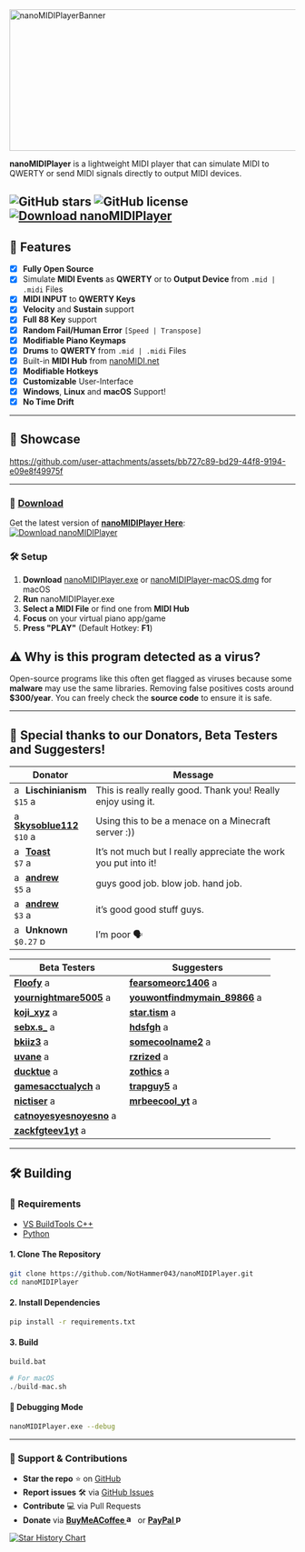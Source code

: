 <img width="804" height="249" alt="nanoMIDIPlayerBanner" src="https://github.com/user-attachments/assets/11ad7c4c-8c80-4198-8883-38df2a6461fb" />

**nanoMIDIPlayer** is a lightweight MIDI player that can simulate MIDI to QWERTY or send MIDI signals directly to output MIDI devices.

![GitHub stars](https://img.shields.io/github/stars/NotHammer043/nanoMIDIPlayer?style=for-the-badge)
![GitHub license](https://img.shields.io/github/license/NotHammer043/nanoMIDIPlayer?style=for-the-badge)
[![Download nanoMIDIPlayer](https://img.shields.io/github/downloads/NotHammer043/nanoMIDIPlayer/total?style=for-the-badge)](https://github.com/NotHammer043/nanoMIDIPlayer/releases)  
---

## 🚀 Features  
- [x] **Fully Open Source**  
- [x] Simulate **MIDI Events** as **QWERTY** or to **Output Device** from `.mid | .midi` Files  
- [x] **MIDI INPUT** to **QWERTY Keys**  
- [x] **Velocity** and **Sustain** support  
- [x] **Full 88 Key** support  
- [x] **Random Fail/Human Error** `[Speed | Transpose]`  
- [x] **Modifiable Piano Keymaps**   
- [x] **Drums** to **QWERTY** from `.mid | .midi` Files  
- [x] Built-in **MIDI Hub** from [nanoMIDI.net](https://nanomidi.net)  
- [x] **Modifiable Hotkeys**  
- [x] **Customizable** User-Interface  
- [x] **Windows**, **Linux** and **macOS** Support!  
- [x] **No Time Drift**  

---

## 📸 Showcase  

https://github.com/user-attachments/assets/bb727c89-bd29-44f8-9194-e09e8f49975f

---
### 🔹 [Download](https://github.com/NotHammer043/nanoMIDIPlayer/releases)  
Get the latest version of [**nanoMIDIPlayer Here**](https://github.com/NotHammer043/nanoMIDIPlayer/releases):  
[![Download nanoMIDIPlayer](https://img.shields.io/github/downloads/NotHammer043/nanoMIDIPlayer/total?style=for-the-badge)](https://github.com/NotHammer043/nanoMIDIPlayer/releases)  

### 🛠️ Setup  
1. **Download** [nanoMIDIPlayer.exe](https://github.com/NotHammer043/nanoMIDIPlayer/releases)  or [nanoMIDIPlayer-macOS.dmg](https://github.com/NotHammer043/nanoMIDIPlayer/releases) for macOS  
2. **Run** nanoMIDIPlayer.exe  
3. **Select a MIDI File** or find one from **MIDI Hub**  
4. **Focus** on your virtual piano app/game  
5. **Press "PLAY"** (Default Hotkey: **F1**)  

## ⚠️ Why is this program detected as a virus?  
Open-source programs like this often get flagged as viruses because some **malware** may use the same libraries. Removing false positives costs around **$300/year**. You can freely check the **source code** to ensure it is safe.  

---
## 💖 Special thanks to our **Donators**, **Beta Testers** and **Suggesters**!    

| Donator | Message |
|---------|---------|
| <img width="16" height="16" alt="aZdziwkryKjF" src="https://cloud.nanomidi.net/J9LK9xK2HtDq.png" /> **Lischinianism**<br>`$15` <img width="16" height="16" alt="aZdziwkryKjF" src="https://github.com/user-attachments/assets/065003ea-0cfc-410a-b0f2-d11ce60426b2" /> | This is really really good. Thank you! Really enjoy using it. |
| <img width="16" height="16" alt="aZdziwkryKjF" src="https://api.nanomidi.net/api/fetchDiscordAvatar/861220271431221299" /> [**<u>Skysoblue112</u>**](https://discord.com/users/861220271431221299)<br>`$10` <img width="16" height="16" alt="aZdziwkryKjF" src="https://github.com/user-attachments/assets/065003ea-0cfc-410a-b0f2-d11ce60426b2" /> | Using this to be a menace on a Minecraft server :)) |
| <img width="16" height="16" alt="aZdziwkryKjF" src="https://api.nanomidi.net/api/fetchDiscordAvatar/919966628991623188" /> [**<u>Toast</u>**](https://discord.com/users/919966628991623188)<br>`$7` <img width="16" height="16" alt="aZdziwkryKjF" src="https://github.com/user-attachments/assets/065003ea-0cfc-410a-b0f2-d11ce60426b2" /> | It’s not much but I really appreciate the work you put into it! |
| <img width="16" height="16" alt="aZdziwkryKjF" src="https://api.nanomidi.net/api/fetchDiscordAvatar/1221215014690754692" /> [**<u>andrew</u>**](https://discord.com/users/1221215014690754692)<br>`$5` <img width="16" height="16" alt="aZdziwkryKjF" src="https://github.com/user-attachments/assets/065003ea-0cfc-410a-b0f2-d11ce60426b2" /> | guys good job. blow job. hand job. |
| <img width="16" height="16" alt="aZdziwkryKjF" src="https://api.nanomidi.net/api/fetchDiscordAvatar/1221215014690754692" /> [**<u>andrew</u>**](https://discord.com/users/1221215014690754692)<br>`$3` <img width="16" height="16" alt="aZdziwkryKjF" src="https://github.com/user-attachments/assets/065003ea-0cfc-410a-b0f2-d11ce60426b2" /> | it’s good good stuff guys. |
| <img width="16" height="16" alt="aZdziwkryKjF" src="https://cloud.nanomidi.net/J9LK9xK2HtDq.png" /> **Unknown**<br>`$0.27` <img width="16" height="16" alt="paypal" src="https://github.com/user-attachments/assets/15cf897f-90c6-4ca5-aa58-64004ab0c9ce" /> | I’m poor 🗣️ |

| Beta Testers | Suggesters |
|--------------|------------|
| [**<u>Floofy</u>**](https://discord.com/users/966112150915518474) <img width="16" height="16" alt="aZdziwkryKjF" src="https://api.nanomidi.net/api/fetchDiscordAvatar/966112150915518474" /> | [**<u>fearsomeorc1406</u>**](https://discord.com/users/1292364099581116416) <img width="16" height="16" alt="aZdziwkryKjF" src="https://api.nanomidi.net/api/fetchDiscordAvatar/1292364099581116416" /> |
| [**<u>yournightmare5005</u>**](https://discord.com/users/608557546617176084) <img width="16" height="16" alt="aZdziwkryKjF" src="https://api.nanomidi.net/api/fetchDiscordAvatar/608557546617176084" /> | [**<u>youwontfindmymain_89866</u>**](https://discord.com/users/1248542802879578112) <img width="16" height="16" alt="aZdziwkryKjF" src="https://api.nanomidi.net/api/fetchDiscordAvatar/1248542802879578112" /> |
| [**<u>koji_xyz</u>**](https://discord.com/users/541806183858569226) <img width="16" height="16" alt="aZdziwkryKjF" src="https://api.nanomidi.net/api/fetchDiscordAvatar/541806183858569226" /> | [**<u>star.tism</u>**](https://discord.com/users/714699906392129626) <img width="16" height="16" alt="aZdziwkryKjF" src="https://api.nanomidi.net/api/fetchDiscordAvatar/714699906392129626" /> |
| [**<u>sebx.s_</u>**](https://discord.com/users/1196546791705939978) <img width="16" height="16" alt="aZdziwkryKjF" src="https://api.nanomidi.net/api/fetchDiscordAvatar/1196546791705939978" /> | [**<u>hdsfgh</u>**](https://discord.com/users/739301556805042207) <img width="16" height="16" alt="aZdziwkryKjF" src="https://api.nanomidi.net/api/fetchDiscordAvatar/739301556805042207" /> |
| [**<u>bkiiz3</u>**](https://discord.com/users/1234466733767524418) <img width="16" height="16" alt="aZdziwkryKjF" src="https://api.nanomidi.net/api/fetchDiscordAvatar/1234466733767524418" /> | [**<u>somecoolname2</u>**](https://discord.com/users/1160579679992946759) <img width="16" height="16" alt="aZdziwkryKjF" src="https://api.nanomidi.net/api/fetchDiscordAvatar/1160579679992946759" /> |
| [**<u>uvane</u>**](https://discord.com/users/319674793823830016) <img width="16" height="16" alt="aZdziwkryKjF" src="https://api.nanomidi.net/api/fetchDiscordAvatar/319674793823830016" /> | [**<u>rzrized</u>**](https://discord.com/users/217572086598598656) <img width="16" height="16" alt="aZdziwkryKjF" src="https://api.nanomidi.net/api/fetchDiscordAvatar/217572086598598656" /> |
| [**<u>ducktue</u>**](https://discord.com/users/824634144826195978) <img width="16" height="16" alt="aZdziwkryKjF" src="https://api.nanomidi.net/api/fetchDiscordAvatar/824634144826195978" /> | [**<u>zothics</u>**](https://discord.com/users/936428624511369226) <img width="16" height="16" alt="aZdziwkryKjF" src="https://api.nanomidi.net/api/fetchDiscordAvatar/936428624511369226" /> |
| [**<u>gamesacctualych</u>**](https://discord.com/users/1158814626532823074) <img width="16" height="16" alt="aZdziwkryKjF" src="https://api.nanomidi.net/api/fetchDiscordAvatar/1158814626532823074" /> | [**<u>trapguy5</u>**](https://discord.com/users/951926968180424734) <img width="16" height="16" alt="aZdziwkryKjF" src="https://api.nanomidi.net/api/fetchDiscordAvatar/951926968180424734" /> |
| [**<u>nictiser</u>**](https://discord.com/users/410808054645522433) <img width="16" height="16" alt="aZdziwkryKjF" src="https://api.nanomidi.net/api/fetchDiscordAvatar/410808054645522433" /> | [**<u>mrbeecool_yt</u>**](https://discord.com/users/834919782435520523) <img width="16" height="16" alt="aZdziwkryKjF" src="https://api.nanomidi.net/api/fetchDiscordAvatar/834919782435520523" /> |
| [**<u>catnoyesyesnoyesno</u>**](https://discord.com/users/691576381825613905) <img width="16" height="16" alt="aZdziwkryKjF" src="https://api.nanomidi.net/api/fetchDiscordAvatar/691576381825613905" /> | |
| [**<u>zackfgteev1yt</u>**](https://discord.com/users/840524152225136680) <img width="16" height="16" alt="aZdziwkryKjF" src="https://api.nanomidi.net/api/fetchDiscordAvatar/840524152225136680" /> | |

---

## 🛠️ Building  
### 🔧 Requirements  
- [VS BuildTools C++](https://visualstudio.microsoft.com/visual-cpp-build-tools/)  
- [Python](https://www.python.org/)  

#### 1. Clone The Repository  
```bash
git clone https://github.com/NotHammer043/nanoMIDIPlayer.git
cd nanoMIDIPlayer
```

#### 2. Install Dependencies  
```bash
pip install -r requirements.txt
```
  
#### 3. Build
```bash
build.bat
```
```python
# For macOS
./build-mac.sh
```

#### 🐞 Debugging Mode  
```bash
nanoMIDIPlayer.exe --debug
```

---

### 💖 Support & Contributions  
- **Star the repo** ⭐ on [GitHub](https://github.com/NotHammer043/nanoMIDIPlayer)  
- **Report issues** 🛠️ via [GitHub Issues](https://github.com/NotHammer043/nanoMIDIPlayer/issues)  
- **Contribute** 💻 via Pull Requests  
- **Donate** via **[BuyMeACoffee <img width="16" height="16" alt="aZdziwkryKjF" src="https://github.com/user-attachments/assets/065003ea-0cfc-410a-b0f2-d11ce60426b2" />](https://buymeacoffee.com/nanomidi)** or **[PayPal <img width="16" height="16" alt="paypal" src="https://github.com/user-attachments/assets/15cf897f-90c6-4ca5-aa58-64004ab0c9ce" />](https://paypal.me/nanomidi)**

[![Star History Chart](https://api.star-history.com/svg?repos=NotHammer043/nanoMIDIPlayer&type=Date)](https://www.star-history.com/#NotHammer043/nanoMIDIPlayer&Date)  
